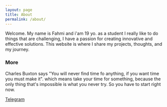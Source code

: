 ```yaml
---
layout: page
title: About
permalink: /about/
---
```


Welcome. My name is Fahmi and i'am 19 yo. as a student I really like to do things that are challenging, I have a passion for creating innovative and effective solutions. This website is where I share my projects, thoughts, and my journey.

### More

Charles Buxton says "You will never find time fo anything, if you want time you must make it". which means take your time for something, because the only thing that's impossible is what you never try. So you have to start right now.

[Telegram](t.me/fahmishdq)
